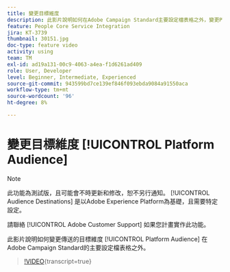 ```yaml
---
title: 變更目標維度
description: 此影片說明如何在Adobe Campaign Standard主要設定檔表格之外，變更Platform對象傳送作業的定位維度。
feature: People Core Service Integration
jira: KT-3739
thumbnail: 30151.jpg
doc-type: feature video
activity: using
team: TM
exl-id: ad19a131-00c9-4063-a4ea-f1d6261ad409
role: User, Developer
level: Beginner, Intermediate, Experienced
source-git-commit: 943599bd7ce139ef846f093ebda9084a91550aca
workflow-type: tm+mt
source-wordcount: '96'
ht-degree: 8%

---
```


# 變更目標維度 [!UICONTROL Platform Audience]

>[!NOTE]
>
>此功能為測試版，且可能會不時更新和修改，恕不另行通知。 [!UICONTROL Audience Destinations] 是以Adobe Experience Platform為基礎，且需要特定設定。
>
>請聯絡 [!UICONTROL Adobe Customer Support] 如果您計畫實作此功能。

此影片說明如何變更傳送的目標維度 [!UICONTROL Platform Audience] 在Adobe Campaign Standard的主要設定檔表格之外。

>[!VIDEO](https://video.tv.adobe.com/v/30151?learn=on){transcript=true}
